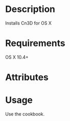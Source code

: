 Description
===========
Installs Cn3D for OS X

Requirements
============
OS X 10.4+

Attributes
==========

Usage
=====
Use the cookbook.

